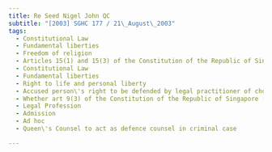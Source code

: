 ```yaml
---
title: Re Seed Nigel John QC 
subtitle: "[2003] SGHC 177 / 21\_August\_2003"
tags:
  - Constitutional Law
  - Fundamental liberties
  - Freedom of religion
  - Articles 15(1) and 15(3) of the Constitution of the Republic of Singapore (1999 Rev Ed)
  - Constitutional Law
  - Fundamental liberties
  - Right to life and personal liberty
  - Accused person\'s right to be defended by legal practitioner of choice
  - Whether art 9(3) of the Constitution of the Republic of Singapore (1999 Rev Ed) renders s 21 of the Legal Profession Act (Cap 161, 2001 Rev Ed) a mere formality
  - Legal Profession
  - Admission
  - Ad hoc
  - Queen\'s Counsel to act as defence counsel in criminal case

---
```


